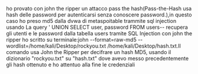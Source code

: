 ho provato con john the ripper un attacco pass the hash(Pass-the-Hash usa hash delle password per autenticarsi senza conoscere password.),in questo caso ho preso md5 dalla dvwa di metaspoitable trammite sql injection usando La query ' UNION SELECT user, password FROM users-- recupera gli utenti e le password dalla tabella users tramite SQL Injection
con john the ripper ho scritto su terminale:john --format=raw-md5 --wordlist=/home/kali/Desktop/rockyou.txt /home/kali/Desktop/hash.txt.Il comando usa John the Ripper per decifrare un hash MD5, usando il dizionario "rockyou.txt" su "hash.txt" dove avevo messo precedentemente gli hash ottenuto e ho attentuo alla fine le credenziali
